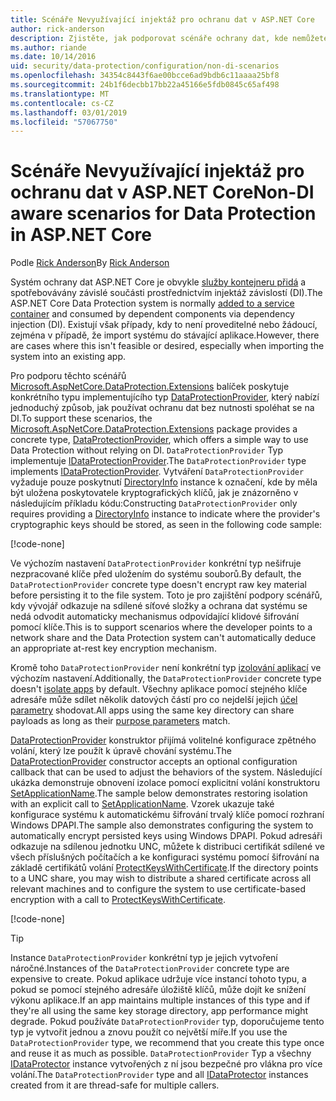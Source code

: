 ```yaml
---
title: Scénáře Nevyužívající injektáž pro ochranu dat v ASP.NET Core
author: rick-anderson
description: Zjistěte, jak podporovat scénáře ochrany dat, kde nemůžete nebo nechcete použít službu poskytuje vkládání závislostí.
ms.author: riande
ms.date: 10/14/2016
uid: security/data-protection/configuration/non-di-scenarios
ms.openlocfilehash: 34354c8443f6ae00bcce6ad9bdb6c11aaaa25bf8
ms.sourcegitcommit: 24b1f6decbb17bb22a45166e5fdb0845c65af498
ms.translationtype: MT
ms.contentlocale: cs-CZ
ms.lasthandoff: 03/01/2019
ms.locfileid: "57067750"
---
```

# <a name="non-di-aware-scenarios-for-data-protection-in-aspnet-core"></a><span data-ttu-id="04381-103">Scénáře Nevyužívající injektáž pro ochranu dat v ASP.NET Core</span><span class="sxs-lookup"><span data-stu-id="04381-103">Non-DI aware scenarios for Data Protection in ASP.NET Core</span></span>

<span data-ttu-id="04381-104">Podle [Rick Anderson](https://twitter.com/RickAndMSFT)</span><span class="sxs-lookup"><span data-stu-id="04381-104">By [Rick Anderson](https://twitter.com/RickAndMSFT)</span></span>

<span data-ttu-id="04381-105">Systém ochrany dat ASP.NET Core je obvykle [služby kontejneru přidá](xref:security/data-protection/consumer-apis/overview) a spotřebovávány závislé součásti prostřednictvím injektáž závislostí (DI).</span><span class="sxs-lookup"><span data-stu-id="04381-105">The ASP.NET Core Data Protection system is normally [added to a service container](xref:security/data-protection/consumer-apis/overview) and consumed by dependent components via dependency injection (DI).</span></span> <span data-ttu-id="04381-106">Existují však případy, kdy to není proveditelné nebo žádoucí, zejména v případě, že import systému do stávající aplikace.</span><span class="sxs-lookup"><span data-stu-id="04381-106">However, there are cases where this isn't feasible or desired, especially when importing the system into an existing app.</span></span>

<span data-ttu-id="04381-107">Pro podporu těchto scénářů [Microsoft.AspNetCore.DataProtection.Extensions](https://www.nuget.org/packages/Microsoft.AspNetCore.DataProtection.Extensions/) balíček poskytuje konkrétního typu implementujícího typ [DataProtectionProvider](/dotnet/api/Microsoft.AspNetCore.DataProtection.DataProtectionProvider), který nabízí jednoduchý způsob, jak používat ochranu dat bez nutnosti spoléhat se na DI.</span><span class="sxs-lookup"><span data-stu-id="04381-107">To support these scenarios, the [Microsoft.AspNetCore.DataProtection.Extensions](https://www.nuget.org/packages/Microsoft.AspNetCore.DataProtection.Extensions/) package provides a concrete type, [DataProtectionProvider](/dotnet/api/Microsoft.AspNetCore.DataProtection.DataProtectionProvider), which offers a simple way to use Data Protection without relying on DI.</span></span> <span data-ttu-id="04381-108">`DataProtectionProvider` Typ implementuje [IDataProtectionProvider](/dotnet/api/microsoft.aspnetcore.dataprotection.idataprotectionprovider).</span><span class="sxs-lookup"><span data-stu-id="04381-108">The `DataProtectionProvider` type implements [IDataProtectionProvider](/dotnet/api/microsoft.aspnetcore.dataprotection.idataprotectionprovider).</span></span> <span data-ttu-id="04381-109">Vytváření `DataProtectionProvider` vyžaduje pouze poskytnutí [DirectoryInfo](/dotnet/api/system.io.directoryinfo) instance k označení, kde by měla být uložena poskytovatele kryptografických klíčů, jak je znázorněno v následujícím příkladu kódu:</span><span class="sxs-lookup"><span data-stu-id="04381-109">Constructing `DataProtectionProvider` only requires providing a [DirectoryInfo](/dotnet/api/system.io.directoryinfo) instance to indicate where the provider's cryptographic keys should be stored, as seen in the following code sample:</span></span>

[!code-none[](non-di-scenarios/_static/nodisample1.cs)]

<span data-ttu-id="04381-110">Ve výchozím nastavení `DataProtectionProvider` konkrétní typ nešifruje nezpracované klíče před uložením do systému souborů.</span><span class="sxs-lookup"><span data-stu-id="04381-110">By default, the `DataProtectionProvider` concrete type doesn't encrypt raw key material before persisting it to the file system.</span></span> <span data-ttu-id="04381-111">Toto je pro zajištění podpory scénářů, kdy vývojář odkazuje na sdílené síťové složky a ochrana dat systému se nedá odvodit automaticky mechanismus odpovídající klidové šifrování pomocí klíče.</span><span class="sxs-lookup"><span data-stu-id="04381-111">This is to support scenarios where the developer points to a network share and the Data Protection system can't automatically deduce an appropriate at-rest key encryption mechanism.</span></span>

<span data-ttu-id="04381-112">Kromě toho `DataProtectionProvider` není konkrétní typ [izolování aplikací](xref:security/data-protection/configuration/overview#per-application-isolation) ve výchozím nastavení.</span><span class="sxs-lookup"><span data-stu-id="04381-112">Additionally, the `DataProtectionProvider` concrete type doesn't [isolate apps](xref:security/data-protection/configuration/overview#per-application-isolation) by default.</span></span> <span data-ttu-id="04381-113">Všechny aplikace pomocí stejného klíče adresáře může sdílet několik datových částí pro co nejdelší jejich [účel parametry](xref:security/data-protection/consumer-apis/purpose-strings) shodovat.</span><span class="sxs-lookup"><span data-stu-id="04381-113">All apps using the same key directory can share payloads as long as their [purpose parameters](xref:security/data-protection/consumer-apis/purpose-strings) match.</span></span>

<span data-ttu-id="04381-114">[DataProtectionProvider](/dotnet/api/microsoft.aspnetcore.dataprotection.dataprotectionprovider) konstruktor přijímá volitelné konfigurace zpětného volání, který lze použít k úpravě chování systému.</span><span class="sxs-lookup"><span data-stu-id="04381-114">The [DataProtectionProvider](/dotnet/api/microsoft.aspnetcore.dataprotection.dataprotectionprovider) constructor accepts an optional configuration callback that can be used to adjust the behaviors of the system.</span></span> <span data-ttu-id="04381-115">Následující ukázka demonstruje obnovení izolace pomocí explicitní volání konstruktoru [SetApplicationName](/dotnet/api/microsoft.aspnetcore.dataprotection.dataprotectionbuilderextensions.setapplicationname).</span><span class="sxs-lookup"><span data-stu-id="04381-115">The sample below demonstrates restoring isolation with an explicit call to [SetApplicationName](/dotnet/api/microsoft.aspnetcore.dataprotection.dataprotectionbuilderextensions.setapplicationname).</span></span> <span data-ttu-id="04381-116">Vzorek ukazuje také konfigurace systému k automatickému šifrování trvalý klíče pomocí rozhraní Windows DPAPI.</span><span class="sxs-lookup"><span data-stu-id="04381-116">The sample also demonstrates configuring the system to automatically encrypt persisted keys using Windows DPAPI.</span></span> <span data-ttu-id="04381-117">Pokud adresáři odkazuje na sdílenou jednotku UNC, můžete k distribuci certifikát sdílené ve všech příslušných počítačích a ke konfiguraci systému pomocí šifrování na základě certifikátů volání [ProtectKeysWithCertificate](/dotnet/api/microsoft.aspnetcore.dataprotection.dataprotectionbuilderextensions.protectkeyswithcertificate).</span><span class="sxs-lookup"><span data-stu-id="04381-117">If the directory points to a UNC share, you may wish to distribute a shared certificate across all relevant machines and to configure the system to use certificate-based encryption with a call to [ProtectKeysWithCertificate](/dotnet/api/microsoft.aspnetcore.dataprotection.dataprotectionbuilderextensions.protectkeyswithcertificate).</span></span>

[!code-none[](non-di-scenarios/_static/nodisample2.cs)]

> [!TIP]
> <span data-ttu-id="04381-118">Instance `DataProtectionProvider` konkrétní typ je jejich vytvoření náročné.</span><span class="sxs-lookup"><span data-stu-id="04381-118">Instances of the `DataProtectionProvider` concrete type are expensive to create.</span></span> <span data-ttu-id="04381-119">Pokud aplikace udržuje více instancí tohoto typu, a pokud se pomocí stejného adresáře úložiště klíčů, může dojít ke snížení výkonu aplikace.</span><span class="sxs-lookup"><span data-stu-id="04381-119">If an app maintains multiple instances of this type and if they're all using the same key storage directory, app performance might degrade.</span></span> <span data-ttu-id="04381-120">Pokud používáte `DataProtectionProvider` typ, doporučujeme tento typ je vytvořit jednou a znovu použít co největší míře.</span><span class="sxs-lookup"><span data-stu-id="04381-120">If you use the `DataProtectionProvider` type, we recommend that you create this type once and reuse it as much as possible.</span></span> <span data-ttu-id="04381-121">`DataProtectionProvider` Typ a všechny [IDataProtector](/dotnet/api/microsoft.aspnetcore.dataprotection.idataprotector) instance vytvořených z ní jsou bezpečné pro vlákna pro více volání.</span><span class="sxs-lookup"><span data-stu-id="04381-121">The `DataProtectionProvider` type and all [IDataProtector](/dotnet/api/microsoft.aspnetcore.dataprotection.idataprotector) instances created from it are thread-safe for multiple callers.</span></span>
